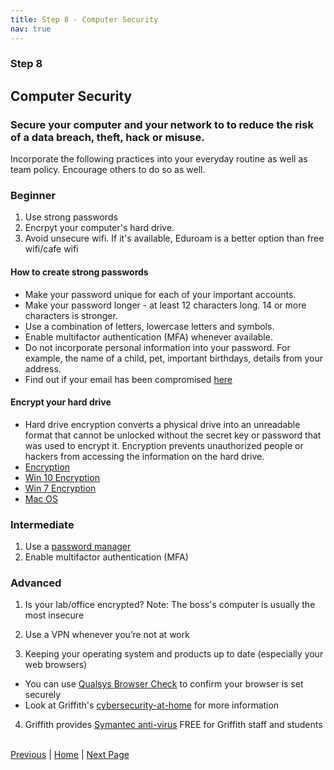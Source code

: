 ```yaml
---
title: Step 8 - Computer Security
nav: true
---
```


### Step 8

## Computer Security

### Secure your computer and your network to to reduce the risk of a data breach, theft, hack or misuse.

Incorporate the following practices into your everyday routine as well as team policy. Encourage others to do so as well.

### Beginner
1. Use strong passwords
2. Encrpyt your computer's hard drive.
3. Avoid unsecure wifi. If it's available, Eduroam is a better option than free wifi/cafe wifi

#### How to create strong passwords
 * Make your password unique for each of your important accounts.
 * Make your password longer - at least 12 characters long. 14 or more characters is stronger.
 * Use a combination of letters, lowercase letters and symbols.
 * Enable multifactor authentication (MFA) whenever available. 
 * Do not incorporate personal information into your password. For example, the name of a child, pet, important birthdays, details from your address.
 * Find out if your email has been compromised [here](https://haveibeenpwned.com/)

#### Encrypt your hard drive
* Hard drive encryption converts a physical drive into an unreadable format that cannot be unlocked without the secret key or password that was used to encrypt it. Encryption prevents unauthorized people or hackers from accessing the information on the hard drive.
* [Encryption](https://www.griffith.edu.au/about-griffith/cybersecurity/data-protection)
* [Win 10 Encryption](https://www.windowscentral.com/how-use-bitlocker-encryption-windows-10)
* [Win 7 Encryption](https://www.microsoft.com/en-au/download/details.aspx?id=4794) 
* [Mac OS](https://support.apple.com/en-au/HT204837)

### Intermediate
1. Use a [password manager](https://www.griffith.edu.au/passwords/lastpass)
2. Enable multifactor authentication (MFA)

### Advanced
1. Is your lab/office encrypted?
Note: The boss's computer is usually the most insecure

2. Use a VPN whenever you’re not at work

3. Keeping your operating system and products up to date (especially your web browsers)
* You can use [Qualsys Browser Check](https://browsercheck.qualys.com/) to confirm your browser is set securely
* Look at Griffith's [cybersecurity-at-home](https://www.griffith.edu.au/about-griffith/cybersecurity/cybersecurity-at-home) for more information

4. Griffith provides [Symantec anti-virus](https://intranet.secure.griffith.edu.au/computing/software/self-help-and-support/software-download-service4) FREE for Griffith staff and students
 

[Previous](https://guereslib.github.io/Reproducible-Research-Things/Step6CloudBackup)  |  [Home](https://guereslib.github.io/Reproducible-Research-Things/) | [Next Page](https://guereslib.github.io/Reproducible-Research-Things/Step8SepId)
